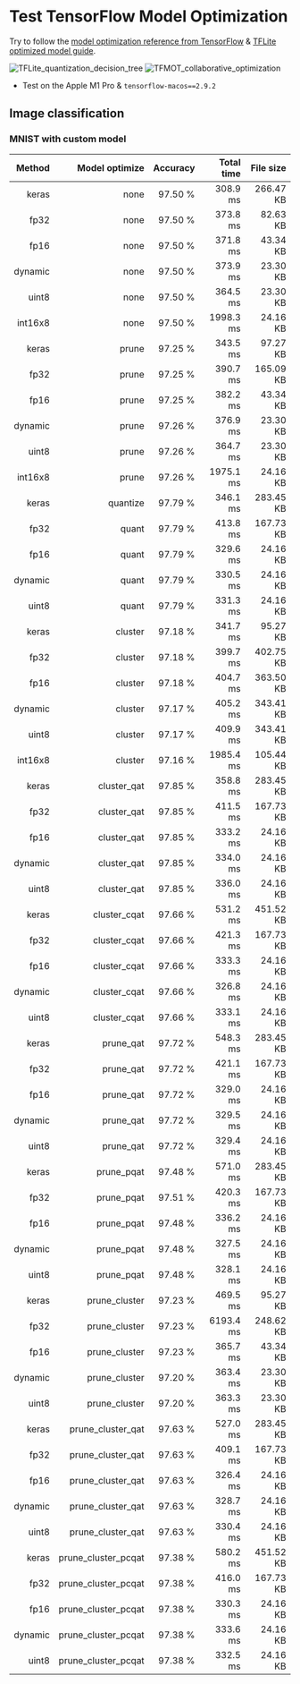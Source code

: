 # Test TensorFlow Model Optimization

Try to follow
the [model optimization reference from TensorFlow](https://www.tensorflow.org/model_optimization/guide/get_started)
& [TFLite optimized model guide](https://www.tensorflow.org/lite/performance/model_optimization).

![TFLite_quantization_decision_tree](https://www.tensorflow.org/static/lite/performance/images/quantization_decision_tree.png)
![TFMOT_collaborative_optimization](https://www.tensorflow.org/static/model_optimization/guide/combine/images/collaborative_optimization.png)

- Test on the Apple M1 Pro & `tensorflow-macos==2.9.2`

## Image classification

### MNIST with custom model

|     Method |       Model optimize |     Accuracy |      Total time |       File size |
|-----------:|---------------------:|-------------:|----------------:|----------------:|
|      keras |                 none |      97.50 % |        308.9 ms |       266.47 KB |
|       fp32 |                 none |      97.50 % |        373.8 ms |        82.63 KB |
|       fp16 |                 none |      97.50 % |        371.8 ms |        43.34 KB |
|    dynamic |                 none |      97.50 % |        373.9 ms |        23.30 KB |
|      uint8 |                 none |      97.50 % |        364.5 ms |        23.30 KB |
|    int16x8 |                 none |      97.50 % |       1998.3 ms |        24.16 KB |
|      keras |                prune |      97.25 % |        343.5 ms |        97.27 KB |
|       fp32 |                prune |      97.25 % |        390.7 ms |       165.09 KB |
|       fp16 |                prune |      97.25 % |        382.2 ms |        43.34 KB |
|    dynamic |                prune |      97.26 % |        376.9 ms |        23.30 KB |
|      uint8 |                prune |      97.26 % |        364.7 ms |        23.30 KB |
|    int16x8 |                prune |      97.26 % |       1975.1 ms |        24.16 KB |
|      keras |             quantize |      97.79 % |        346.1 ms |       283.45 KB |
|       fp32 |                quant |      97.79 % |        413.8 ms |       167.73 KB |
|       fp16 |                quant |      97.79 % |        329.6 ms |        24.16 KB |
|    dynamic |                quant |      97.79 % |        330.5 ms |        24.16 KB |
|      uint8 |                quant |      97.79 % |        331.3 ms |        24.16 KB |
|      keras |              cluster |      97.18 % |        341.7 ms |        95.27 KB |
|       fp32 |              cluster |      97.18 % |        399.7 ms |       402.75 KB |
|       fp16 |              cluster |      97.18 % |        404.7 ms |       363.50 KB |
|    dynamic |              cluster |      97.17 % |        405.2 ms |       343.41 KB |
|      uint8 |              cluster |      97.17 % |        409.9 ms |       343.41 KB |
|    int16x8 |              cluster |      97.16 % |       1985.4 ms |       105.44 KB |
|      keras |          cluster_qat |      97.85 % |        358.8 ms |       283.45 KB |
|       fp32 |          cluster_qat |      97.85 % |        411.5 ms |       167.73 KB |
|       fp16 |          cluster_qat |      97.85 % |        333.2 ms |        24.16 KB |
|    dynamic |          cluster_qat |      97.85 % |        334.0 ms |        24.16 KB |
|      uint8 |          cluster_qat |      97.85 % |        336.0 ms |        24.16 KB |
|      keras |         cluster_cqat |      97.66 % |        531.2 ms |       451.52 KB |
|       fp32 |         cluster_cqat |      97.66 % |        421.3 ms |       167.73 KB |
|       fp16 |         cluster_cqat |      97.66 % |        333.3 ms |        24.16 KB |
|    dynamic |         cluster_cqat |      97.66 % |        326.8 ms |        24.16 KB |
|      uint8 |         cluster_cqat |      97.66 % |        333.1 ms |        24.16 KB |
|      keras |            prune_qat |      97.72 % |        548.3 ms |       283.45 KB |
|       fp32 |            prune_qat |      97.72 % |        421.1 ms |       167.73 KB |
|       fp16 |            prune_qat |      97.72 % |        329.0 ms |        24.16 KB |
|    dynamic |            prune_qat |      97.72 % |        329.5 ms |        24.16 KB |
|      uint8 |            prune_qat |      97.72 % |        329.4 ms |        24.16 KB |
|      keras |           prune_pqat |      97.48 % |        571.0 ms |       283.45 KB |
|       fp32 |           prune_pqat |      97.51 % |        420.3 ms |       167.73 KB |
|       fp16 |           prune_pqat |      97.48 % |        336.2 ms |        24.16 KB |
|    dynamic |           prune_pqat |      97.48 % |        327.5 ms |        24.16 KB |
|      uint8 |           prune_pqat |      97.48 % |        328.1 ms |        24.16 KB |
|      keras |        prune_cluster |      97.23 % |        469.5 ms |        95.27 KB |
|       fp32 |        prune_cluster |      97.23 % |       6193.4 ms |       248.62 KB |
|       fp16 |        prune_cluster |      97.23 % |        365.7 ms |        43.34 KB |
|    dynamic |        prune_cluster |      97.20 % |        363.4 ms |        23.30 KB |
|      uint8 |        prune_cluster |      97.20 % |        363.3 ms |        23.30 KB |
|      keras |    prune_cluster_qat |      97.63 % |        527.0 ms |       283.45 KB |
|       fp32 |    prune_cluster_qat |      97.63 % |        409.1 ms |       167.73 KB |
|       fp16 |    prune_cluster_qat |      97.63 % |        326.4 ms |        24.16 KB |
|    dynamic |    prune_cluster_qat |      97.63 % |        328.7 ms |        24.16 KB |
|      uint8 |    prune_cluster_qat |      97.63 % |        330.4 ms |        24.16 KB |
|      keras |  prune_cluster_pcqat |      97.38 % |        580.2 ms |       451.52 KB |
|       fp32 |  prune_cluster_pcqat |      97.38 % |        416.0 ms |       167.73 KB |
|       fp16 |  prune_cluster_pcqat |      97.38 % |        330.3 ms |        24.16 KB |
|    dynamic |  prune_cluster_pcqat |      97.38 % |        333.6 ms |        24.16 KB |
|      uint8 |  prune_cluster_pcqat |      97.38 % |        332.5 ms |        24.16 KB |
